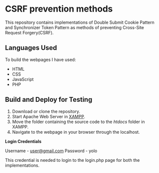 # CSRF prevention methods
This repository contains implementations of Double Submit Cookie Pattern and Synchronizer Token Pattern as methods of preventing Cross-Site Request Forgery(CSRF).

## Languages Used
To build the webpages I have used: 
* HTML
* CSS
* JavaScript
* PHP

## Build and Deploy  for Testing
1. Download or clone the repository.
2. Start Apache Web Server in [XAMPP](https://www.apachefriends.org/index.html).
3. Move the folder containing the source code to the *htdocs* folder in XAMPP.
4. Navigate to the webpage in your browser through the localhost.

**Login Credentials**

Username - user@gmail.com
Password - yolo

This credential is needed to login to the login.php page for both the implementations. 

